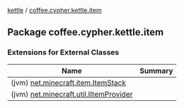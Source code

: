 [kettle](../index.md) / [coffee.cypher.kettle.item](./index.md)

## Package coffee.cypher.kettle.item

### Extensions for External Classes

| Name | Summary |
|---|---|
| (jvm) [net.minecraft.item.ItemStack](net.minecraft.item.-item-stack/index.md) |  |
| (jvm) [net.minecraft.util.IItemProvider](net.minecraft.util.-i-item-provider/index.md) |  |
